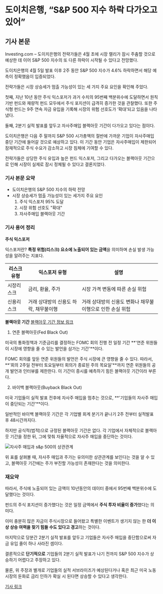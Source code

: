 # 도이치은행, “S&P 500 지수 하락 다가오고 있어”

## 기사 본문
Investing.com – 도이치은행의 전략가들은 4월 초에 시장 랠리가 잠시 주춤할 것으로 예상한 데 이어 S&P 500 지수의 또 다른 하락이 시작될 수 있다고 전망했다.

도이치은행의 4월 5일 발표 이후 2주 동안 S&P 500 지수가 4.6% 하락하면서 해당 예측이 정확했음이 입증되었다.

전략가들은 시장 상승세가 멈출 가능성이 있는 세 가지 주요 요인을 확인해 주었다.

첫째, 지난 10년 동안 주식 익스포저가 과거 수치의 95번째 백분위수에 도달하면서 원칙 기반 펀드와 재량적 펀드 모두에서 주식 포지션이 급격히 증가한 것을 관찰했다. 또한 주식형 펀드는 9주 연속 자금 유입을 기록해 시장의 위험 선호도가 ‘확대’되고 있음을 나타냈다.

둘째, 2분기 실적 발표를 앞두고 자사주매입 블랙아웃 기간이 다가오고 있다는 점이다.

도이치은행은 다음 주 말까지 S&P 500 시가총액의 절반에 가까운 기업이 자사주매입 중단 기간에 들어갈 것으로 예상하고 있다. 이 기간 동안 기업은 자사주매입이 제한되어 잠재적으로 주식 수요가 감소하고 시장 침체에 기여할 수 있다.

전략가들은 상당한 주식 유입과 높은 펀드 익스포저, 그리고 다가오는 블랙아웃 기간으로 인해 시장이 실제로 잠시 정체될 수 있다고 결론지었다. 

### 기사 본문 요약
- 도이치은행의 S&P 500 지수의 하락 전망
- 시장 상승세가 멈출 가능성이 있는 세가지 주요 요인
    1. 주식 익스포저 95% 도달
    2. 시장 위험 선호도 "확대"
    3. 자사주매입 블랙아웃 기간 

### 기사 용어 정리
**주식 익스포저**


익스포저란? **특정 위험(리스크) 요소에 노출되어 있는 금액**을 의미하며 손실 발생 가능성을 알려주는 지표다.


| 리스크 유형 | 익스포저 유형 | 설명 |
| --- | --- | --- |
| 시장리스크 | 금리, 환율, 주가 | 시장 가격 변동에 따른 손실 위험 |
| 신용리스크 | 거래 상대방의 신용도 하락, 채무불이행 | 거래 상대방의 신용도 변화나 채무불이행으로 인한 손실 위험 |


**블랙아웃 기간**
[블랙아웃 기간 정보 링크](https://www.kbam.co.kr/board/view/377?srchTxt=&srchSel=&ctgry=)    

1. 연준 블랙아웃(Fed Black Out)

미국의 통화정책과 기준금리를 결정하는 FOMC 회의 진행 전 일정 기간 **\'연준 위원들이 시장에 영향을 줄 수 있는 발언을 삼가는 기간\'**이다.

FOMC 회의를 앞둔 연준 위원들의 발언은 주식 시장에 큰 영향을 줄 수 있다. 따라서, **\'회의 2주일 전부터 토요일부터 회의가 종료된 주의 목요일\'**까지 연준 위원들의 공개 발언과 인터뷰를 제한한다. 이 기간이 증시를 예측하기 힘든 블랙아웃 기간이라 부른다.

2. 바이백 블랙아웃(Buyback Black Out)

미국 기업들이 실적 발표 전후에 자사주 매입을 멈추는 것으로, **\'기업들의 자사주 매입이 중단되는 기간\'**이다.

일반적인 바이백 블랙아웃 기간은 각 기업별 회계 분기가 끝나기 2주 전부터 실적발표 후 48시간까지다.

하지만 공식적(법적)으로 규정된 블랙아웃 기간은 없다. 각 기업에서 자체적으로 블랙아웃 기간을 정한 뒤, 그에 맞춰 자율적으로 자사주 매입을 중단하는 것이다.

![자사주 매입과 s&p 500의 상관관계](https://www.kbam.co.kr/upload/board/stock%20market%20black%20out%204.JPG)

위 표를 살펴볼 때, 자사주 매입과 주가는 유의미한 상관관계를 보인다는 것을 알 수 있고, 블랙아웃 기간에는 주가 부진할 가능성이 존재한다는 것을 의미한다.

### 재요약
따라서, 주식에 노출되어 있는 금액이 10년동안의 데이터 중에서 95번째 백분위수에 도달했다는 것이다.

펀드의 주식 포지션이 증가했다는 것은 일정 금액에서 **주식 투자 비율이 증가**했다는 의미다. 

이미 충분히 많은 자금이 주식시장으로 들어왔고 특별한 이벤트가 생기지 않는 한 **더 이상 상승 여력을 찾기 힘들 수도 있다고 경고**하는 것이다.

마지막으로 당분간 2분기 실적 발표를 앞두고 기업들은 자사주 매입을 중단함으로써 자금 유입 줄이 하나 사라진 셈이다.

결론적으로 **단기적으로** 기업들의 2분기 실적 발표가 나기 전까지 S&P 500 지수가 상승하기 어렵다고 주장하고 있다.

물론, 위 주장과 별개로 기업들의 실적 서브라이즈가 예상된다거나 혹은 최근 미국 노동시장의 둔화로 금리 인하가 확실 시 된다면 상승할 수 있다고 생각한다.

[기사 링크](https://kr.investing.com/news/stock-market-news/article-1112158)
